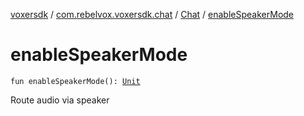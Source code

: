 [voxersdk](../../index.md) / [com.rebelvox.voxersdk.chat](../index.md) / [Chat](index.md) / [enableSpeakerMode](./enable-speaker-mode.md)

# enableSpeakerMode

`fun enableSpeakerMode(): `[`Unit`](https://kotlinlang.org/api/latest/jvm/stdlib/kotlin/-unit/index.html)

Route audio via speaker

